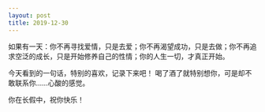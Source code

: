 ```yaml
---
layout: post
title: 2019-12-30
---
```


如果有一天：你不再寻找爱情，只是去爱；你不再渴望成功，只是去做；你不再追求空泛的成长，只是开始修养自己的性情；你的人生一切，才真正开始。

今天看到的一句话，特别的喜欢，记录下来吧！
喝了酒了就特别想你，可是却不敢联系你……心酸的感觉。

你在长假中，祝你快乐！